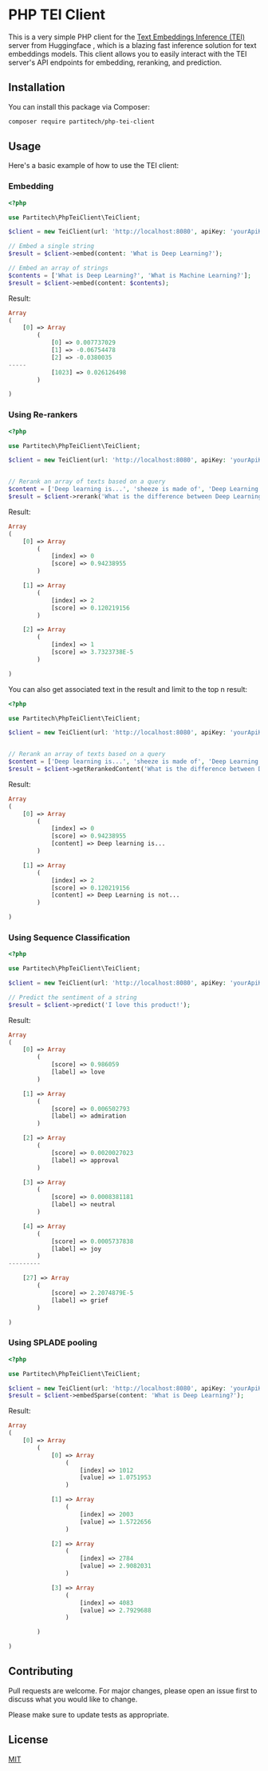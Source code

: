 # PHP TEI Client

This is a very simple PHP client for the [Text Embeddings Inference (TEI)](https://github.com/huggingface/text-embeddings-inference) server from Huggingface , which is a blazing fast inference solution for text embeddings models. This client allows you to easily interact with the TEI server's API endpoints for embedding, reranking, and prediction.

## Installation

You can install this package via Composer:

```bash
composer require partitech/php-tei-client
```

## Usage

Here's a basic example of how to use the TEI client:

### Embedding
```php
<?php

use Partitech\PhpTeiClient\TeiClient;

$client = new TeiClient(url: 'http://localhost:8080', apiKey: 'yourApiKey');

// Embed a single string
$result = $client->embed(content: 'What is Deep Learning?');

// Embed an array of strings
$contents = ['What is Deep Learning?', 'What is Machine Learning?'];
$result = $client->embed(content: $contents);
```
Result: 
```php
Array
(
    [0] => Array
        (
            [0] => 0.007737029
            [1] => -0.06754478
            [2] => -0.0380035
-----
            [1023] => 0.026126498
        )

)
```

### Using Re-rankers
```php
<?php

use Partitech\PhpTeiClient\TeiClient;

$client = new TeiClient(url: 'http://localhost:8080', apiKey: 'yourApiKey');


// Rerank an array of texts based on a query
$content = ['Deep learning is...', 'sheeze is made of', 'Deep Learning is not...'];
$result = $client->rerank('What is the difference between Deep Learning and Machine Learning?', $content);
```
Result:
```php
Array
(
    [0] => Array
        (
            [index] => 0
            [score] => 0.94238955
        )

    [1] => Array
        (
            [index] => 2
            [score] => 0.120219156
        )

    [2] => Array
        (
            [index] => 1
            [score] => 3.7323738E-5
        )

)

```
You can also get associated text in the result and limit to the top n result:
```php
<?php

use Partitech\PhpTeiClient\TeiClient;

$client = new TeiClient(url: 'http://localhost:8080', apiKey: 'yourApiKey');


// Rerank an array of texts based on a query
$content = ['Deep learning is...', 'sheeze is made of', 'Deep Learning is not...'];
$result = $client->getRerankedContent('What is the difference between Deep Learning and Machine Learning?', $content);
```
Result: 

```php 
Array
(
    [0] => Array
        (
            [index] => 0
            [score] => 0.94238955
            [content] => Deep learning is...
        )

    [1] => Array
        (
            [index] => 2
            [score] => 0.120219156
            [content] => Deep Learning is not...
        )

)

```

### Using Sequence Classification
```php
<?php

use Partitech\PhpTeiClient\TeiClient;

$client = new TeiClient(url: 'http://localhost:8080', apiKey: 'yourApiKey');

// Predict the sentiment of a string
$result = $client->predict('I love this product!');
```

Result:
```php 
Array
(
    [0] => Array
        (
            [score] => 0.986059
            [label] => love
        )

    [1] => Array
        (
            [score] => 0.006502793
            [label] => admiration
        )

    [2] => Array
        (
            [score] => 0.0020027023
            [label] => approval
        )

    [3] => Array
        (
            [score] => 0.0008381181
            [label] => neutral
        )

    [4] => Array
        (
            [score] => 0.0005737838
            [label] => joy
        )
---------

    [27] => Array
        (
            [score] => 2.2074879E-5
            [label] => grief
        )

)

```

### Using SPLADE pooling
```php
<?php

use Partitech\PhpTeiClient\TeiClient;

$client = new TeiClient(url: 'http://localhost:8080', apiKey: 'yourApiKey');
$result = $client->embedSparse(content: 'What is Deep Learning?');
```
Result:

```php
Array
(
    [0] => Array
        (
            [0] => Array
                (
                    [index] => 1012
                    [value] => 1.0751953
                )

            [1] => Array
                (
                    [index] => 2003
                    [value] => 1.5722656
                )

            [2] => Array
                (
                    [index] => 2784
                    [value] => 2.9082031
                )

            [3] => Array
                (
                    [index] => 4083
                    [value] => 2.7929688
                )

        )

)

```

## Contributing

Pull requests are welcome. For major changes, please open an issue first to discuss what you would like to change.

Please make sure to update tests as appropriate.

## License

[MIT](https://choosealicense.com/licenses/mit/)



